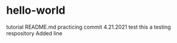 # hello-world
tutorial 
README.md
practicing commit
4.21.2021 test
this a testing respository
Added line 
